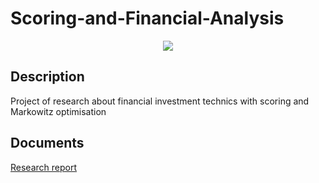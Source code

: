 # Scoring-and-Financial-Analysis

<p align="center">
  <img src="https://i2.wp.com/major-prepa.com/wp-content/uploads/2016/12/shutterstock_351882113.jpg?resize=640%2C300"/>
</p>

## Description
Project of research about financial investment technics with scoring and Markowitz optimisation

## Documents
[Research report](https://github.com/satacroteam/Scoring-and-Financial-Analysis/blob/master/Scoring_and_Financial_Analysis.pdf)

